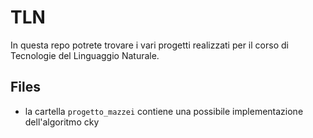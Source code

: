 # TLN
In questa repo potrete trovare i vari progetti realizzati per il corso di Tecnologie del Linguaggio Naturale.

## Files
* la cartella `progetto_mazzei` contiene una possibile implementazione dell'algoritmo cky